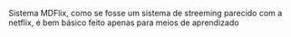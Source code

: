 Sistema MDFlix, como se fosse um sistema de streeming parecido com a netflix, é bem básico
feito apenas para meios de aprendizado
